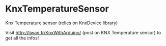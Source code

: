 # KnxTemperatureSensor
Knx Temperature sensor (relies on KnxDevice library)

Visit http://liwan.fr/KnxWithArduino/ (post on KNX Temperature sensor) to get all the infos! 

